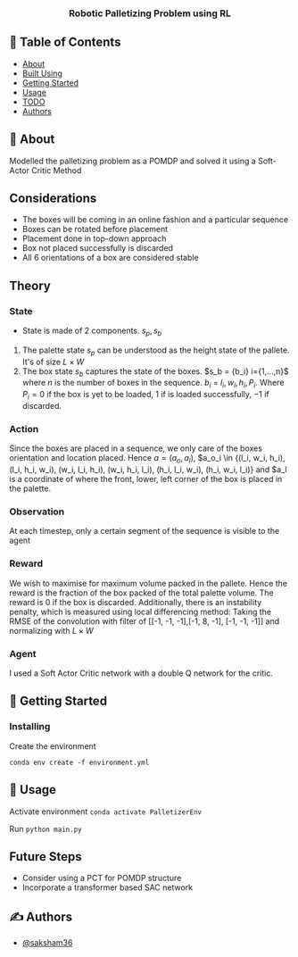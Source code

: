 <h3 align="center">Robotic Palletizing Problem using RL</h3>

## 📝 Table of Contents

- [About](#about)
- [Built Using](#built_using)
- [Getting Started](#getting_started)
- [Usage](#usage)
- [TODO](#todo)
- [Authors](#authors)

## 🧐 About <a name = "about"></a>

Modelled the palletizing problem as a POMDP and solved it using a Soft-Actor Critic Method

## Considerations

- The boxes will be coming in an online fashion and a particular sequence
- Boxes can be rotated before placement
- Placement done in top-down approach
- Box not placed successfully is discarded
- All 6 orientations of a box are considered stable

## Theory

### State

- State is made of 2 components. $s_p, s_b$

1. The palette state $s_p$ can be understood as the height state of the pallete. It's of size $L\times W$
2. The box state $s_b$ captures the state of the boxes. $s_b = \{b_i\} i=\{1,...,n}$ where $n$ is the number of boxes in the sequence. $b_i$ = $l_i, w_i, h_i, P_i$. Where $P_i = 0$ if the box is yet to be loaded, $1$ if is loaded successfully, $-1$ if discarded.

### Action

Since the boxes are placed in a sequence, we only care of the boxes orientation and location placed. Hence $a = (a_o, a_l)$, $a_o_i \in \{(l_i, w_i, h_i), (l_i, h_i, w_i), (w_i, l_i, h_i), (w_i, h_i, l_i), (h_i, l_i, w_i), (h_i, w_i, l_i)} and $a_l is a coordinate of where the front, lower, left corner of the box is placed in the palette.

### Observation

At each timestep, only a certain segment of the sequence is visible to the agent

### Reward

We wish to maximise for maximum volume packed in the pallete. Hence the reward is the fraction of the box packed of the total palette volume. The reward is 0 if the box is discarded. Additionally, there is an instability penalty, which is measured using local differencing method: Taking the RMSE of the convolution with filter of [[-1, -1, -1],[-1, 8, -1], [-1, -1, -1]] and normalizing with $L \times W$

### Agent

I used a Soft Actor Critic network with a double Q network for the critic.

## 🏁 Getting Started <a name = "getting_started"></a>

### Installing

Create the environment

`conda env create -f environment.yml`

## 🎈 Usage <a name="usage"></a>

Activate environment `conda activate PalletizerEnv`

Run `python main.py`

## Future Steps <a name="todo"></a>

- Consider using a PCT for POMDP structure
- Incorporate a transformer based SAC network

## ✍️ Authors <a name = "authors"></a>

- [@saksham36](https://github.com/saksham36)
